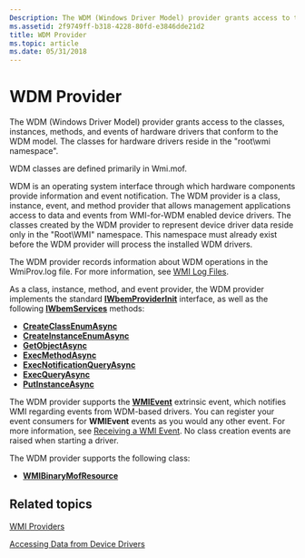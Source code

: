 ```yaml
---
Description: The WDM (Windows Driver Model) provider grants access to the classes, instances, methods, and events of hardware drivers that conform to the WDM model.
ms.assetid: 2f9749ff-b318-4228-80fd-e3846dde21d2
title: WDM Provider
ms.topic: article
ms.date: 05/31/2018
---
```


# WDM Provider

The WDM (Windows Driver Model) provider grants access to the classes, instances, methods, and events of hardware drivers that conform to the WDM model. The classes for hardware drivers reside in the "root\\wmi namespace".

WDM classes are defined primarily in Wmi.mof.

WDM is an operating system interface through which hardware components provide information and event notification. The WDM provider is a class, instance, event, and method provider that allows management applications access to data and events from WMI-for-WDM enabled device drivers. The classes created by the WDM provider to represent device driver data reside only in the "Root\\WMI" namespace. This namespace must already exist before the WDM provider will process the installed WDM drivers.

The WDM provider records information about WDM operations in the WmiProv.log file. For more information, see [WMI Log Files](/windows/desktop/WmiSdk/wmi-log-files).

As a class, instance, method, and event provider, the WDM provider implements the standard [**IWbemProviderInit**](/windows/desktop/api/wbemprov/nn-wbemprov-iwbemproviderinit) interface, as well as the following [**IWbemServices**](/windows/desktop/api/wbemcli/nn-wbemcli-iwbemservices) methods:

-   [**CreateClassEnumAsync**](/windows/desktop/api/wbemcli/nf-wbemcli-iwbemservices-createclassenumasync)
-   [**CreateInstanceEnumAsync**](/windows/desktop/api/wbemcli/nf-wbemcli-iwbemservices-createinstanceenumasync)
-   [**GetObjectAsync**](/windows/desktop/api/wbemcli/nf-wbemcli-iwbemservices-getobjectasync)
-   [**ExecMethodAsync**](/windows/desktop/api/wbemcli/nf-wbemcli-iwbemservices-execmethodasync)
-   [**ExecNotificationQueryAsync**](/windows/desktop/api/wbemcli/nf-wbemcli-iwbemservices-execnotificationqueryasync)
-   [**ExecQueryAsync**](/windows/desktop/api/wbemcli/nf-wbemcli-iwbemservices-execqueryasync)
-   [**PutInstanceAsync**](/windows/desktop/api/wbemcli/nf-wbemcli-iwbemservices-putinstanceasync)

The WDM provider supports the [**WMIEvent**](/windows/desktop/WmiCoreProv/wmievent) extrinsic event, which notifies WMI regarding events from WDM-based drivers. You can register your event consumers for **WMIEvent** events as you would any other event. For more information, see [Receiving a WMI Event](/windows/desktop/WmiSdk/receiving-a-wmi-event). No class creation events are raised when starting a driver.

The WDM provider supports the following class:

-   [**WMIBinaryMofResource**](wmibinarymofresource.md)

## Related topics

<dl> <dt>

[WMI Providers](/windows/desktop/WmiSdk/wmi-providers)
</dt> <dt>

[Accessing Data from Device Drivers](/windows/desktop/WmiSdk/accessing-data-from-device-drivers)
</dt> </dl>

 

 